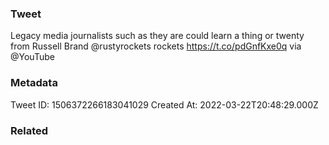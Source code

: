 ### Tweet
Legacy media journalists such as they are could learn a thing or twenty from Russell Brand @rustyrockets rockets https://t.co/pdGnfKxe0q via @YouTube

### Metadata
Tweet ID: 1506372266183041029
Created At: 2022-03-22T20:48:29.000Z

### Related

